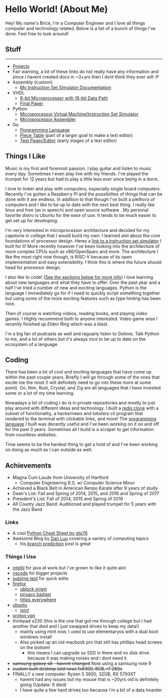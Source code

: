 # Hello World! (About Me)

Hey! My name's Brice, I'm a Computer Engineer and I love all things computer and technology related. Below is a list of a bunch of things i've done.
Feel free to look around!

## Stuff

---

- [Projects](https://brice-v.github.io/projects)
- Fair warning, a lot of these links do not really have any information and since i havent created docs in ~3+yrs then I dont think they ever will :P
- Assembly (custom)
  - [My Instruction Set Simulator Documentation](https://brice-v.github.io/Instruction_Set)
- VHDL
  - [8-bit Microprocessor with 16-bit Data Path](https://github.com/brice-v/8-bit-Custom-Processor)
  - [Final Paper](https://brice-v.github.io/docs/final_paper.pdf)
- Python
  - [Microprocessor Virtual Machine/Instruction Set Simulator](https://github.com/brice-v/InstructionSetSimulator-VM)
  - [Microprocessor Assembler](https://github.com/brice-v/Assembler)
- Go
  - [Programming Language](https://github.com/brice-v/b)
  - [Piece Table](https://github.com/brice-v/peace) (part of a larger goal to make a text editor)
  - [Text Pager/Editor](https://github.com/brice-v/btex-go) (early stages of a text editor)

## Things I Like

Music is my first and foremost passion.  I play guitar and listen to music every day.  Sometimes I even play live with my friends. I've played the trumpet for 12 years but had to play a little less ever since being in a dorm.

I love to tinker and play with computers, especially single board computers. Recently i've gotten a Raspberry Pi and the possibilites of things that can be done with it are endless.  In addition to that though I've built a plethora of computers and I like to be up to date with the next best thing.  I really like linux and free (as in speech) and open source software .  My personal favorite distro is Ubuntu for the ease of use.  It tends to be much easier to get set up for developing.

I'm very interested in microprocessor architecture and decided for my capstone in college that I would build my own.  I learned alot about the core foundations of processor design.  Heres a [link to a instruction set simulator](/projects#instruction-set-simulator) I built for it!  More recently however I've been looking into the architecture of more complex CPUs such as x86/OpenSparc and more.  The architecture I like the most right now though, is RISC-V because of its open implementation and easy extensibility.  I think this is where the future should head for processor design.

I also like to code! ([See the sectiong below for more info](#Coding))  I love learning about new languages and what they have to offer.  Over the past year and a half i've tried a number of new and exciting languages. Python is the language I immediately go for if I need to quickly script something together but using some of the more exciting features such as type hinting has been nice.

Then of course is watching videos, reading books, and playing video games.
I Highly recommend both to anyone interested.  Video game wise I recently finished up _Elden Ring_ which was a blast.

I'm a big fan of podcasts as well and reguarly listen to Gotime, Talk Python to me, and a lot of others but it's always nice to be up to date on the ecosystem of a language.

## Coding

There has been a lot of cool and exciting languages that have come up within the past couple years.  Briefly I will go through some of the ones that excite me the most (I will definitely need to go into these more at some point).
Go, Nim, Rust, Crystal, and Zig are all languages that I have invested some or a lot of my time learning.

Nowadays a lot of coding I do is in private repositories and mostly to just play around with different ideas and technology.  I built a [redis clone](https://github.com/brice-v/rdc) with a subset of functionality, a hackernews and lobsters cli program that rendered to the terminal with clickable links, and more! The [programming language](https://github.com/brice-v/blue) I built was decently useful and I've been working on it on and off for the past 3 years. Sometimes all I build is a scraper to get information from countless websites.

Time seems to be the hardest thing to get a hold of and I've been working on doing as much as I can outside as well.

## Achievements

- Magna Cum Laude from University of Hartford
  - Computer Engineering B.S. w/ Computer Science Minor
- Achieved a Black Belt in American Kenpo Karate after 9 years of study
- Dean's List: Fall and Spring of 2014, 2015, and 2016 and Spring of 2017
- President's List: Fall of 2014, 2015 and Spring of 2016
- All County Jazz Band: Auditioned and played trumpet for 5 years with the Jazz Band

### Links

- A cool [Python Cheat Sheet by gto76](/pychtsht)
- Awesome Blog by [Dan Luu](https://danluu.com/) covering a variety of computing topics
  - his [branch prediction](https://danluu.com/branch-prediction/) post is great

### Things I Use

- [intellij](https://www.jetbrains.com/idea/) for java at work but i've grown to like it quite alot
- [vscode](https://code.visualstudio.com/) for bigger projects
- [sublime text](https://www.sublimetext.com/) for quick edits
- [firefox](https://www.mozilla.org/en-US/firefox/new/)
  - [ublock origin](https://github.com/gorhill/uBlock/)
  - [privacy badger](https://www.eff.org/privacybadger)
  - [https everywhere](https://www.eff.org/https-everywhere)
- [ubuntu](https://ubuntu.com/)
  - [mint](https://linuxmint.com/)
- [proton vpn](https://protonvpn.com/)
- thinkpad x230 (this is the one that got me through college but I had another that died and I just swapped drives to keep my data!)
  - mainly using mint now, I used to use elementaryos with a dual boot windows install
  - Also picked up an old macbook pro that still has phillips head screws on the bottom!
    - this means I can upgrade so SSD in there and no disk drive because it was making noises and i dont need it
- ~~samsung galaxy s8 - havent changed~~ Now using a samsung note 9
- ~~custom built desktop (old now) fx6300, 8GB, r7 260x~~
- FINALLY a new computer: Ryzen 5 3600, 32GB, RX 5700XT
  - havent had any issues but my mouse that is ~20yrs old is definitely going (Update: It died)
  - I have quite a few hard drives too because i'm a bit of a data hoarder
